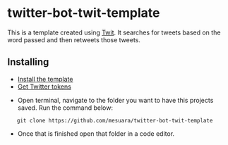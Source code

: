 # twitter-bot-twit-template
 This is a template created using [Twit](https://github.com/ttezel/twit). It searches for tweets based on the word passed and then retweets those tweets.

 ## Installing

 * [Install the template](https://github.com/git/git/blob/master/README#L19)
 * [Get Twitter tokens]()

- Open terminal, navigate to the folder you want to have this projects saved. Run the command below:
 ```shell
    git clone https://github.com/mesuara/twitter-bot-twit-template
 ```
- Once that is finished open that folder in a code editor. 


